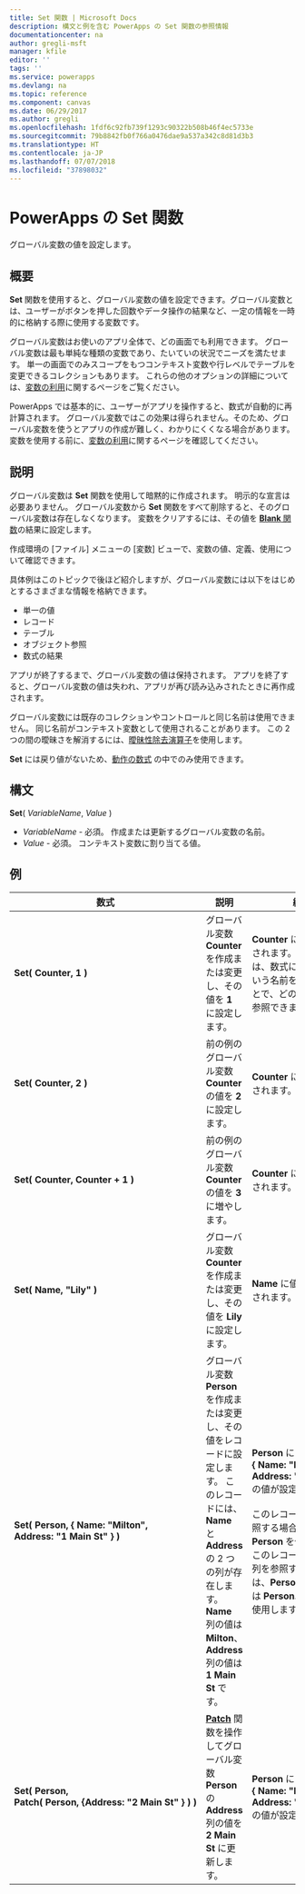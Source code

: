 ```yaml
---
title: Set 関数 | Microsoft Docs
description: 構文と例を含む PowerApps の Set 関数の参照情報
documentationcenter: na
author: gregli-msft
manager: kfile
editor: ''
tags: ''
ms.service: powerapps
ms.devlang: na
ms.topic: reference
ms.component: canvas
ms.date: 06/29/2017
ms.author: gregli
ms.openlocfilehash: 1fdf6c92fb739f1293c90322b508b46f4ec5733e
ms.sourcegitcommit: 79b8842fb0f766a0476dae9a537a342c8d81d3b3
ms.translationtype: HT
ms.contentlocale: ja-JP
ms.lasthandoff: 07/07/2018
ms.locfileid: "37898032"
---
```

# <a name="set-function-in-powerapps"></a>PowerApps の Set 関数
グローバル変数の値を設定します。

## <a name="overview"></a>概要
**Set** 関数を使用すると、グローバル変数の値を設定できます。グローバル変数とは、ユーザーがボタンを押した回数やデータ操作の結果など、一定の情報を一時的に格納する際に使用する変数です。  

グローバル変数はお使いのアプリ全体で、どの画面でも利用できます。  グローバル変数は最も単純な種類の変数であり、たいていの状況でニーズを満たせます。  単一の画面でのみスコープをもつコンテキスト変数や行レベルでテーブルを変更できるコレクションもあります。  これらの他のオプションの詳細については、[変数の利用](../working-with-variables.md)に関するページをご覧ください。

PowerApps では基本的に、ユーザーがアプリを操作すると、数式が自動的に再計算されます。  グローバル変数ではこの効果は得られません。そのため、グローバル変数を使うとアプリの作成が難しく、わかりにくくなる場合があります。  変数を使用する前に、[変数の利用](../working-with-variables.md)に関するページを確認してください。

## <a name="description"></a>説明
グローバル変数は **Set** 関数を使用して暗黙的に作成されます。  明示的な宣言は必要ありません。  グローバル変数から **Set** 関数をすべて削除すると、そのグローバル変数は存在しなくなります。  変数をクリアするには、その値を [**Blank** 関数](function-isblank-isempty.md)の結果に設定します。

作成環境の [ファイル] メニューの [変数] ビューで、変数の値、定義、使用について確認できます。

具体例はこのトピックで後ほど紹介しますが、グローバル変数には以下をはじめとするさまざまな情報を格納できます。

* 単一の値
* レコード
* テーブル
* オブジェクト参照
* 数式の結果

アプリが終了するまで、グローバル変数の値は保持されます。  アプリを終了すると、グローバル変数の値は失われ、アプリが再び読み込みされたときに再作成されます。

グローバル変数には既存のコレクションやコントロールと同じ名前は使用できません。  同じ名前がコンテキスト変数として使用されることがあります。  この 2 つの間の曖昧さを解消するには、[曖昧性除去演算子](operators.md#disambiguation-operator)を使用します。

**Set** には戻り値がないため、[動作の数式](../working-with-formulas-in-depth.md) の中でのみ使用できます。

## <a name="syntax"></a>構文
**Set**( *VariableName*, *Value* )

* *VariableName* - 必須。  作成または更新するグローバル変数の名前。
* *Value* - 必須。  コンテキスト変数に割り当てる値。

## <a name="examples"></a>例

| 数式 | 説明 | 結果 |
| --- | --- | --- |
| **Set(&nbsp;Counter,&nbsp;1&nbsp;)** |グローバル変数 **Counter** を作成または変更し、その値を **1** に設定します。 |**Counter** に値 **1** が設定されます。 この変数は、数式に **Counter** という名前を使用することで、どの画面からでも参照できます。 |
| **Set(&nbsp;Counter,&nbsp;2&nbsp;)** |前の例のグローバル変数 **Counter** の値を **2** に設定します。 |**Counter** に値 **2** が設定されます。 |
| **Set(&nbsp;Counter,&nbsp;Counter + 1&nbsp;)** |前の例のグローバル変数 **Counter** の値を **3** に増やします。 |**Counter** に値 **3** が設定されます。 |
| **Set(&nbsp;Name,&nbsp;"Lily" )** |グローバル変数 **Counter** を作成または変更し、その値を **Lily** に設定します。 |**Name** に値 **Lily** が設定されます。 |
| **Set(&nbsp;Person,&nbsp;{&nbsp;Name:&nbsp;"Milton", Address:&nbsp;"1&nbsp;Main&nbsp;St"&nbsp;} )** |グローバル変数 **Person** を作成または変更し、その値をレコードに設定します。 このレコードには、**Name** と **Address** の 2 つの列が存在します。 **Name** 列の値は **Milton**、**Address** 列の値は **1 Main St** です。 |**Person** にレコード **{&nbsp;Name:&nbsp;"Milton", Address:&nbsp;"1&nbsp;Main&nbsp;St"&nbsp;}** の値が設定されます。<br><br>このレコード全体を参照する場合には、名前 **Person** を使用します。このレコードの個別の列を参照する場合には、**Person.Name** または **Person.Address** を使用します。 |
| **Set(&nbsp;Person, Patch(&nbsp;Person,&nbsp;{Address:&nbsp;"2&nbsp;Main&nbsp;St"&nbsp;}&nbsp;)&nbsp;)** |**[Patch](function-patch.md)** 関数を操作してグローバル変数 **Person** の **Address** 列の値を **2 Main St** に更新します。 |**Person** にレコード **{&nbsp;Name:&nbsp;"Milton", Address:&nbsp;"2&nbsp;Main&nbsp;St"&nbsp;}** の値が設定されます。 |

